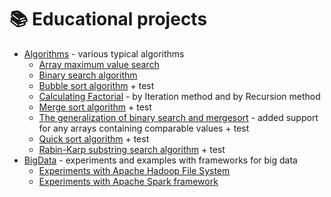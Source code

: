 # :books: Educational projects

* [Algorithms](https://github.com/Karmashov/TrainingProjects/tree/master/Algorithms) - various typical algorithms
  * [Array maximum value search](https://github.com/Karmashov/TrainingProjects/tree/master/Algorithms/src/array_max_value)
  * [Binary search algorithm](https://github.com/Karmashov/TrainingProjects/tree/master/Algorithms/src/binary_search)
  * [Bubble sort algorithm](https://github.com/Karmashov/TrainingProjects/tree/master/Algorithms/src/bubble_sort) + test
  * [Calculating Factorial](https://github.com/Karmashov/TrainingProjects/tree/master/Algorithms/src/iteration_vs_recursion) - by Iteration method and by Recursion method
  * [Merge sort algorithm](https://github.com/Karmashov/TrainingProjects/tree/master/Algorithms/src/merge_sort) + test
  * [The generalization of binary search and mergesort](https://github.com/Karmashov/TrainingProjects/tree/master/Algorithms/src/merge_sort_binary_search) - added support for any arrays containing comparable values + test
  * [Quick sort algorithm](https://github.com/Karmashov/TrainingProjects/tree/master/Algorithms/src/quick_sort) + test
  * [Rabin-Karp substring search algorithm](https://github.com/Karmashov/TrainingProjects/tree/master/Algorithms/src/rabin_karp) + test
* [BigData](https://github.com/Karmashov/TrainingProjects/tree/master/BigData) - experiments and examples with frameworks for big data
  * [Experiments with Apache Hadoop File System](https://github.com/Karmashov/TrainingProjects/tree/master/BigData/HDFSExample)
  * [Experiments with Apache Spark framework](https://github.com/Karmashov/TrainingProjects/tree/master/BigData/SparkExample)
